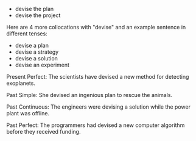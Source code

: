 

- devise the plan
- devise the project


 Here are 4 more collocations with "devise" and an example sentence in different tenses:

- devise a plan
- devise a strategy 
- devise a solution 
- devise an experiment

Present Perfect: The scientists have devised a new method for detecting exoplanets.

Past Simple: She devised an ingenious plan to rescue the animals.

Past Continuous: The engineers were devising a solution while the power plant was offline.  

Past Perfect: The programmers had devised a new computer algorithm before they received funding.